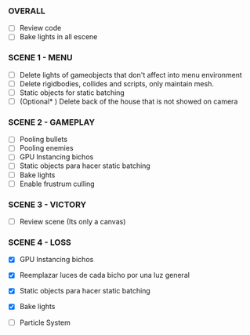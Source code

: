 
### OVERALL

* [ ] Review code 
* [ ] Bake lights in all escene 

### SCENE 1 - MENU 

* [ ] Delete lights of gameobjects that don't affect into menu environment
* [ ] Delete rigidbodies, collides and scripts, only maintain mesh. 
* [ ] Static objects for static batching
* [ ] (Optional* ) Delete back of the house that is not showed on camera 

### SCENE 2 - GAMEPLAY 

* [ ] Pooling bullets
* [ ] Pooling enemies
* [ ] GPU Instancing bichos
* [ ] Static objects para hacer static batching
* [ ] Bake lights
* [ ] Enable frustrum culling

### SCENE 3 - VICTORY

* [ ] Review scene (Its only a canvas)
### SCENE 4 - LOSS
* [x] GPU Instancing bichos
* [x] Reemplazar luces de cada bicho por una luz general
* [x] Static objects para hacer static batching
* [x] Bake lights
* [ ] Particle System

